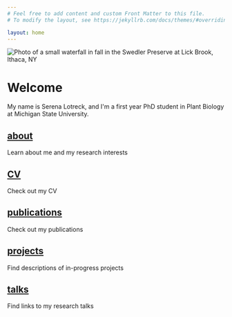 ```yaml
---
# Feel free to add content and custom Front Matter to this file.
# To modify the layout, see https://jekyllrb.com/docs/themes/#overriding-theme-defaults

layout: home
---
```

![Photo of a small waterfall in fall in the Swedler Preserve at Lick Brook, Ithaca, NY](../images/LickBrook.JPG)

# Welcome 
My name is Serena Lotreck, and I'm a first year PhD student in Plant Biology at Michigan State University. 

## [about](./about/)
Learn about me and my research interests

## [CV](./cv/)
Check out my CV

## [publications](./publications/)
Check out my publications

## [projects](./projects/)
Find descriptions of in-progress projects 

## [talks](./talks/)
Find links to my research talks 
